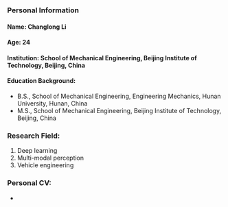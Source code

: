 ### Personal Information
#### Name: Changlong Li
#### Age: 24
#### Institution: School of Mechanical Engineering, Beijing Institute of Technology, Beijing, China
#### Education Background: 
- B.S., School of Mechanical Engineering, Engineering Mechanics, Hunan University, Hunan, China
- M.S., School of Mechanical Engineering, Beijing Institute of Technology, Beijing, China

### Research Field: 
1. Deep learning
2. Multi-modal perception
3. Vehicle engineering

### Personal CV: 
- 

